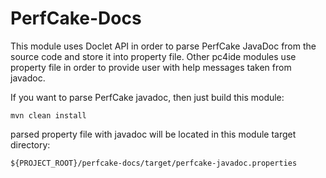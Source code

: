 # PerfCake-Docs

This module uses Doclet API in order to parse PerfCake JavaDoc from the source code and store it into property file.
Other pc4ide modules use property file in order to provide user with help messages taken
from javadoc.

If you want to parse PerfCake javadoc, then just build this module:

    mvn clean install

parsed property file with javadoc will be located in this module target directory:

    ${PROJECT_ROOT}/perfcake-docs/target/perfcake-javadoc.properties